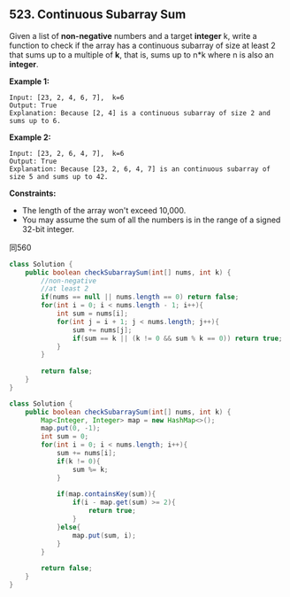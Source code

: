 ## 523. Continuous Subarray Sum

Given a list of **non-negative** numbers and a target **integer** k, write a function to check if the array has a continuous subarray of size at least 2 that sums up to a multiple of **k**, that is, sums up to n*k where n is also an **integer**.

 

**Example 1:**

```
Input: [23, 2, 4, 6, 7],  k=6
Output: True
Explanation: Because [2, 4] is a continuous subarray of size 2 and sums up to 6.
```

**Example 2:**

```
Input: [23, 2, 6, 4, 7],  k=6
Output: True
Explanation: Because [23, 2, 6, 4, 7] is an continuous subarray of size 5 and sums up to 42.
```

 

**Constraints:**

- The length of the array won't exceed 10,000.
- You may assume the sum of all the numbers is in the range of a signed 32-bit integer.



同560



```java
class Solution {
    public boolean checkSubarraySum(int[] nums, int k) {
        //non-negative
        //at least 2
        if(nums == null || nums.length == 0) return false;
        for(int i = 0; i < nums.length - 1; i++){
            int sum = nums[i];
            for(int j = i + 1; j < nums.length; j++){
                sum += nums[j];
                if(sum == k || (k != 0 && sum % k == 0)) return true;
            }
        }
        
        return false;
    }
}
```



```java
class Solution {
    public boolean checkSubarraySum(int[] nums, int k) {
        Map<Integer, Integer> map = new HashMap<>();
        map.put(0, -1);
        int sum = 0;
        for(int i = 0; i < nums.length; i++){
            sum += nums[i];
            if(k != 0){
                sum %= k;
            }
            
            if(map.containsKey(sum)){
                if(i - map.get(sum) >= 2){
                    return true;
                }
            }else{
                map.put(sum, i);
            }
        }
        
        return false;
    }
}
```

